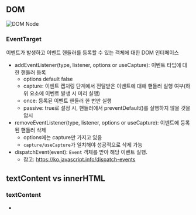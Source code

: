 ## DOM
![DOM Node](https://media.vlpt.us/images/wiostz98kr/post/cf345b7f-5f26-4a57-a061-ffd3e1a3f3ea/image.png)

### EventTarget
이벤트가 발생하고 이벤트 핸들러를 등록할 수 있는 객체에 대한 DOM 인터페이스
- addEventListener(type, listener, options or useCapture): 이벤트 타입에 대한 핸들러 등록
  - options default false
  - capture: 이벤트 캡처링 단계에서 전달받은 이벤트에 대해 핸들러 실행 여부(하위 요소에 이벤트 발생 시 미리 실행)
  - once: 등록된 이벤트 핸들러 한 번만 실행
  - passive: true로 설정 시, 핸들러에서 preventDefault()를 실행하지 않을 것을 암시
- removeEventListener(type, listener, options or useCapture): 이벤트에 등록된 핸들러 삭제
  - options에는 capture만 가지고 있음
  - `capture/useCapture`가 일치해야 성공적으로 삭제 가능
- dispatchEvent(event): `Event` 객체를 받아 해당 이벤트 실행.
  - 참고: https://ko.javascript.info/dispatch-events

## textContent vs innerHTML
### textContent
- <script>와 <style>을 포함한 모든 자식 요소의 text 가져와서 반환
- textContent로 설정 시 해당 요소의 모든 자식 노드를 삭제하고 하나의 텍스트 노드로 대치한다.
```html
<p id="source">
  <style>#source { color: red; }</style>
아래에서<br>이 글을<br>어떻게 인식하는지 살펴보세요.
  <span style="display:none">숨겨진 글</span>
</p>
```
- textContent 결과
```
  #source { color: red; }
아래에서이 글을어떻게 인식하는지 살펴보세요.
  숨겨진 글
```
- innerText 결과 
   - `<br>` 인식, 숨겨진 요소 무시
   - textContent를 지원하지 않는 IE 8 버전 이하를 지원하기 위해서 IE에 특화되어 개발된 API로 되도록 사용하지 않는 것 권장
```
아래에서
이 글을
어떻게 인식하는지 살펴보세요.
```

### innerHTML
- 모든 자식 요소 문자열 형태로 반환
- innerHTML 의 값을 설정(대입)하면 요소의 모든 자식 노드가 제거되고, 문자열 htmlString에 지정된 HTML을 파싱하고, 생성된 노드로 대체한다.
    - 따라서 부분적인 변경이 필요한 경우는 element를 사용하는 것이 좋을 수 있다.
- cross site scripting 보안 문제. 사용자 입력 문자열로 innerHTML을 사용해서는 안된다 !! 
    - HTML5에서는 innerHTML로 삽입된 <script> 실행하지 않도록 되어 있음 (그러나 다른 방법으로 스크립트가 실행되도록 할 수 있음 - onclick에 설정 등)
